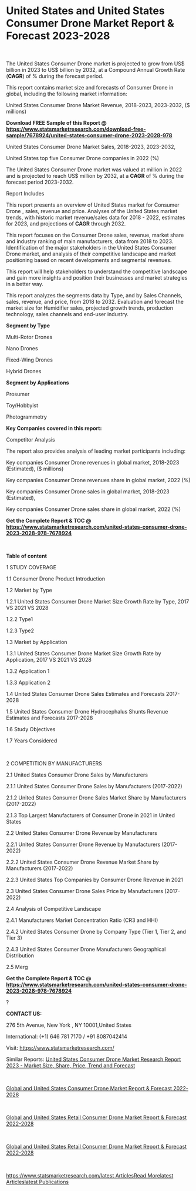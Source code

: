 <h1>United States and United States Consumer Drone Market Report & Forecast 2023-2028</h1><br/><p>The United States Consumer Drone market is projected to grow from US$ billion in 2023 to US$ billion by 2032, at a Compound Annual Growth Rate (<strong>CAGR</strong>) of % during the forecast period.</p>
 
 
 
 <p>This report contains market size and forecasts of Consumer Drone in global, including the following market information:</p>
 
 
 
 <p>United States Consumer Drone Market Revenue, 2018-2023, 2023-2032, ($ millions)</p>
 
 
 
 <p><strong>Download FREE Sample of this Report @ <a href="https://www.statsmarketresearch.com/download-free-sample/7678924/united-states-consumer-drone-2023-2028-978">https://www.statsmarketresearch.com/download-free-sample/7678924/united-states-consumer-drone-2023-2028-978</a></strong></p>
 
 
 
 <p>United States Consumer Drone Market Sales, 2018-2023, 2023-2032,</p>
 
 
 
 <p>United States top five Consumer Drone companies in 2022 (%)</p>
 
 
 
 <p>The United States Consumer Drone market was valued at million in 2022 and is projected to reach US$ million by 2032, at a <strong>CAGR</strong> of % during the forecast period 2023-2032.</p>
 
 
 
 <p>Report Includes</p>
 
 
 
 <p>This report presents an overview of United States market for Consumer Drone , sales, revenue and price. Analyses of the United States market trends, with historic market revenue/sales data for 2018 - 2022, estimates for 2023, and projections of <strong>CAGR</strong> through 2032.</p>
 
 
 
 <p>This report focuses on the Consumer Drone sales, revenue, market share and industry ranking of main manufacturers, data from 2018 to 2023. Identification of the major stakeholders in the United States Consumer Drone market, and analysis of their competitive landscape and market positioning based on recent developments and segmental revenues.</p>
 
 
 
 <p>This report will help stakeholders to understand the competitive landscape and gain more insights and position their businesses and market strategies in a better way.</p>
 
 
 
 <p>This report analyzes the segments data by Type, and by Sales Channels, sales, revenue, and price, from 2018 to 2032. Evaluation and forecast the market size for Humidifier sales, projected growth trends, production technology, sales channels and end-user industry.</p>
 
 
 
 <p><strong>Segment by Type</strong></p>
 
 
 
 <p>Multi-Rotor Drones</p>
 
 
 
 <p>Nano Drones</p>
 
 
 
 <p>Fixed-Wing Drones</p>
 
 
 
 <p>Hybrid Drones</p>
 
 
 
 <p><strong>Segment <strong><strong>by Applications</strong></strong></strong></p>
 
 
 
 <p>Prosumer</p>
 
 
 
 <p>Toy/Hobbyist</p>
 
 
 
 <p>Photogrammetry</p>
 
 
 
 <p><strong>Key Companies covered in this report:</strong></p>
 
 
 
 <p>Competitor Analysis</p>
 
 
 
 <p>The report also provides analysis of leading market participants including:</p>
 
 
 
 <p>Key companies Consumer Drone revenues in global market, 2018-2023 (Estimated), ($ millions)</p>
 
 
 
 <p>Key companies Consumer Drone revenues share in global market, 2022 (%)</p>
 
 
 
 <p>Key companies Consumer Drone sales in global market, 2018-2023 (Estimated),</p>
 
 
 
 <p>Key companies Consumer Drone sales share in global market, 2022 (%)</p>
 
 
 
 <div><b>Get the Complete Report & TOC @ <a href="https://www.statsmarketresearch.com/united-states-consumer-drone-2023-2028-978-7678924">https://www.statsmarketresearch.com/united-states-consumer-drone-2023-2028-978-7678924</a></b></div>
 
 
 
 <p><br />
 
 <b>Table of content</b></p>
 
 
 
 <p>1 STUDY COVERAGE<br />
 
 1.1 Consumer Drone Product Introduction<br />
 
 1.2 Market by Type<br />
 
 1.2.1 United States Consumer Drone Market Size Growth Rate by Type, 2017 VS 2021 VS 2028<br />
 
 1.2.2 Type1<br />
 
 1.2.3 Type2<br />
 
 1.3 Market by Application<br />
 
 1.3.1 United States Consumer Drone Market Size Growth Rate by Application, 2017 VS 2021 VS 2028<br />
 
 1.3.2 Application 1<br />
 
 1.3.3 Application 2<br />
 
 1.4 United States Consumer Drone Sales Estimates and Forecasts 2017-2028<br />
 
 1.5 United States Consumer Drone Hydrocephalus Shunts Revenue Estimates and Forecasts 2017-2028<br />
 
 1.6 Study Objectives<br />
 
 1.7 Years Considered<br />
 
 <br />
 
 2 COMPETITION BY MANUFACTURERS<br />
 
 2.1 United States Consumer Drone Sales by Manufacturers<br />
 
 2.1.1 United States Consumer Drone Sales by Manufacturers (2017-2022)<br />
 
 2.1.2 United States Consumer Drone Sales Market Share by Manufacturers (2017-2022)<br />
 
 2.1.3 Top Largest Manufacturers of Consumer Drone in 2021 in United States<br />
 
 2.2 United States Consumer Drone Revenue by Manufacturers<br />
 
 2.2.1 United States Consumer Drone Revenue by Manufacturers (2017-2022)<br />
 
 2.2.2 United States Consumer Drone Revenue Market Share by Manufacturers (2017-2022)<br />
 
 2.2.3 United States Top Companies by Consumer Drone Revenue in 2021<br />
 
 2.3 United States Consumer Drone Sales Price by Manufacturers (2017-2022)<br />
 
 2.4 Analysis of Competitive Landscape<br />
 
 2.4.1 Manufacturers Market Concentration Ratio (CR3 and HHI)<br />
 
 2.4.2 United States Consumer Drone by Company Type (Tier 1, Tier 2, and Tier 3)<br />
 
 2.4.3 United States Consumer Drone Manufacturers Geographical Distribution<br />
 
 2.5 Merg</p>
 
 
 
 <div><b>Get the Complete Report & TOC @ <a href="https://www.statsmarketresearch.com/united-states-consumer-drone-2023-2028-978-7678924">https://www.statsmarketresearch.com/united-states-consumer-drone-2023-2028-978-7678924</a></b></div>
 
 
 
 <p>? </p>
 
 
 
 <p><b>CONTACT US:</b><br />
 
 276 5th Avenue, New York , NY 10001,United States<br />
 
 International: (+1) 646 781 7170 / +91 8087042414<br />
 
 Visit: <a href="https://www.statsmarketresearch.com/">https://www.statsmarketresearch.com/</a><br />
 
 Similar Reports: <a href="https://www.statsmarketresearch.com/united-states-consumer-drone-2023-2028-978-7678924">United States Consumer Drone Market Research Report 2023 - Market Size, Share, Price, Trend and Forecast</a><br />
 
 <br />
 
 <a href="https://www.statsmarketresearch.com/united-states-consumer-drone-2023-2028-978-7678924">Global and United States Consumer Drone Market Report & Forecast 2022-2028</a><br />
 
 <br />
 
 <a href="https://www.statsmarketresearch.com/united-states-consumer-drone-2023-2028-978-7678924">Global and United States Retail Consumer Drone Market Report & Forecast 2022-2028</a><br />
 
 <br />
 
 <a href="https://www.statsmarketresearch.com/united-states-consumer-drone-2023-2028-978-7678924">Global and United States Retail Consumer Drone Market Report & Forecast 2022-2028</a><br />
 
 <br />
 
 <a href="https://gyeongbokgung.com">https://www.statsmarketresearch.com/</a><a href="https://hallyeomaritime.com">latest Articles</a><a href="https://jingwansa.com">Read More</a><a href="https://nguoiviet.jp/">latest Articles</a><a href="https://www.intelmarketresearch.com/">latest Publications</a></p>